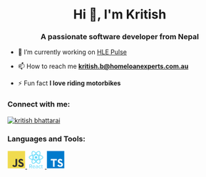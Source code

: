 <h1 align="center">Hi 👋, I'm Kritish</h1>
<h3 align="center">A passionate software developer from Nepal</h3>

- 🔭 I’m currently working on [HLE Pulse](https://pulse.homeloanexperts.com.au/)

- 📫 How to reach me **kritish.b@homeloanexperts.com.au**

- ⚡ Fun fact **I love riding motorbikes**

<h3 align="left">Connect with me:</h3>
<p align="left">
<a href="https://linkedin.com/in/kritish bhattarai" target="blank"><img align="center" src="https://raw.githubusercontent.com/rahuldkjain/github-profile-readme-generator/master/src/images/icons/Social/linked-in-alt.svg" alt="kritish bhattarai" height="30" width="40" /></a>
</p>

<h3 align="left">Languages and Tools:</h3>
<p align="left"> <a href="https://developer.mozilla.org/en-US/docs/Web/JavaScript" target="_blank" rel="noreferrer"> <img src="https://raw.githubusercontent.com/devicons/devicon/master/icons/javascript/javascript-original.svg" alt="javascript" width="40" height="40"/> </a> <a href="https://reactjs.org/" target="_blank" rel="noreferrer"> <img src="https://raw.githubusercontent.com/devicons/devicon/master/icons/react/react-original-wordmark.svg" alt="react" width="40" height="40"/> </a> <a href="https://www.typescriptlang.org/" target="_blank" rel="noreferrer"> <img src="https://raw.githubusercontent.com/devicons/devicon/master/icons/typescript/typescript-original.svg" alt="typescript" width="40" height="40"/> </a> </p>
